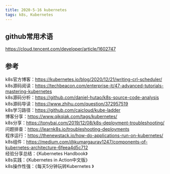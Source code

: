 ```yaml
---
title: 2020-5-16 kubernetes
tags: k8s, Kubernetes
---
```


## **github常用术语**        
https://cloud.tencent.com/developer/article/1602747


## **参考**    
k8s官方博客：https://kubernetes.io/blog/2020/12/21/writing-crl-scheduler/         
k8s源码阅读：https://techbeacon.com/enterprise-it/47-advanced-tutorials-mastering-kubernetes         
k8s源码分析：https://github.com/daniel-hutao/k8s-source-code-analysis     
k8s源码导读：https://www.zhihu.com/question/372957519      
k8s学习路径：https://github.com/caicloud/kube-ladder              
博客分享：https://www.qikqiak.com/tags/kubernetes/        
k8s分享：https://tonybai.com/2019/12/08/k8s-deployment-troubleshooting/              
问题排查：https://learnk8s.io/troubleshooting-deployments       
程序运行：https://thenewstack.io/how-do-applications-run-on-kubernetes/        
k8s组件：https://medium.com/@kumargaurav1247/components-of-kubernetes-architecture-6feea4d5c712          
经验分享总结：《Kubernetes Handbook》    
k8s实践：《Kubernetes in Action中文版》       
k8s操作性强：《每天5分钟玩转Kubernetes 》       
